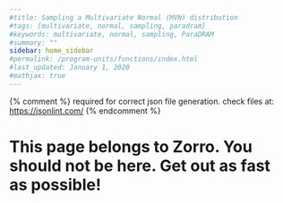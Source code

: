 ```yaml
---
#title: Sampling a Multivariate Normal (MVN) distribution
#tags: [multivariate, normal, sampling, paradram]
#keywords: multivariate, normal, sampling, ParaDRAM
#summary: ""
sidebar: home_sidebar
#permalink: /program-units/functions/index.html
#last_updated: January 1, 2020
#mathjax: true
---
```


{% comment %}
required for correct json file generation. check files at: https://jsonlint.com/
{% endcomment %}

# This page belongs to Zorro. You should not be here. Get out as fast as possible!